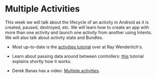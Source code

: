 # Multiple Activities

This week we will talk about the lifecycle of an activity in Android as it is created, paused, destroyed, etc. We will learn how to create an app with more than one activity and launch one activity from another using Intents. We will also talk about activity state and Bundles.

- Most up-to-date is the [activities tutorial](https://www.raywenderlich.com/116580/introduction-to-android-activities-tutorial) over at Ray Wenderlich's.

- Learn about passing data around between controllers: [this](http://www.journaldev.com/9044/android-intent-handling-between-activities-example-tutorial) tutorial explains shortly how it works.

- Derek Banas has a video: [Multiple activities](https://www.youtube.com/watch?v=45gq0Q8GFMM&index=7&list=PLGLfVvz_LVvSPjWpLPFEfOCbezi6vATIh).
